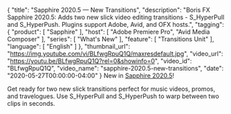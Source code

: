 {
  "title": "Sapphire 2020.5 — New Transitions",
  "description": "Boris FX Sapphire 2020.5: Adds two new slick video editing transitions - S_HyperPull and S_HyperPush. Plugins support Adobe, Avid, and OFX hosts.",
  "tagging": {
    "product": [
      "Sapphire"
    ],
    "host": [
      "Adobe Premiere Pro",
      "Avid Media Composer"
    ],
    "series": [
      "What's New"
    ],
    "feature": [
      "Transitions Unit"
    ],
    "language": [
      "English"
    ]
  },
  "thumbnail_url": "https://img.youtube.com/vi/BLfwgRpuQ1Q/maxresdefault.jpg",
  "video_url": "https://youtu.be/BLfwgRpuQ1Q?rel=0&showinfo=0",
  "video_id": "BLfwgRpuQ1Q",
  "video_name": "sapphire-2020.5-new-transitions",
  "date": "2020-05-27T00:00:00-04:00"
}
New in [Sapphire 2020.5](https://borisfx.com/products/sapphire/ "Boris FX Sapphire")!

Get ready for two new slick transitions perfect for music videos, promos, and travelogues. Use S_HyperPull and S_HyperPush to warp between two clips in seconds.
